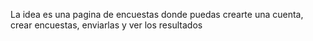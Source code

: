 La idea es una pagina de encuestas donde puedas crearte una cuenta, crear encuestas, enviarlas y ver los resultados